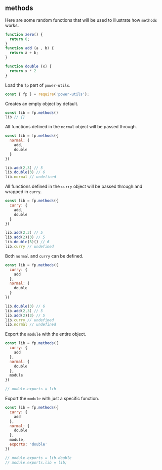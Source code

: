 ## methods

Here are some random functions that will be used to illustrate how `methods` works.

```JavaScript
function zero() {
  return 0;
}
function add (a , b) {
  return a + b;
}

function double (x) {
  return x * 2
}
```

Load the `fp` part of `power-utils`.

```JavaScript
const { fp } = require('power-utils');
```

Creates an empty object by default.

```JavaScript
const lib = fp.methods()
lib // {}
```

All functions defined in the `normal` object will be passed through.

```JavaScript
const lib = fp.methods({
  normal: {
    add,
    double
  }
})

lib.add(2,3) // 5
lib.double(3) // 6
lib.normal // undefined
```

All functions defined in the `curry` object will be passed through and wrapped in `curry`.

```JavaScript
const lib = fp.methods({
  curry: {
    add,
    double
  }
})

lib.add(2,3) // 5
lib.add(2)(3) // 5
lib.double(3)() // 6
lib.curry // undefined
```

Both `normal` and `curry` can be defined.

```JavaScript
const lib = fp.methods({
  curry: {
    add
  },
  normal: {
    double
  }
})

lib.double(3) // 6
lib.add(2,3) // 5
lib.add(2)(3) // 5
lib.curry // undefined
lib.normal // undefined
```

Export the `module` with the entire object.

```JavaScript
const lib = fp.methods({
  curry: {
    add
  },
  normal: {
    double
  },
  module
})

// module.exports = lib
```

Export the `module` with just a specific function.

```JavaScript
const lib = fp.methods({
  curry: {
    add
  },
  normal: {
    double
  },
  module,
  exports: 'double'
})

// module.exports = lib.double
// module.exports.lib = lib;
```
